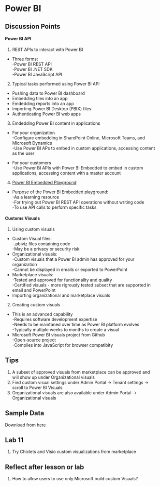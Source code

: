 # Power BI

## Discussion Points
#### Power BI API
1. REST APIs to interact with Power BI  
- Three forms:  
-Power BI REST API  
-Power BI .NET SDK  
-Power BI JavaScript API  

2. Typical tasks performed using Power BI API  
- Pushing data to Power BI dashboard  
- Embedding tiles into an app  
- Emdedding reports into an app  
- Importing Power BI Desktop (PBIX) files  
- Authenticating Power BI web apps  

3. Emdedding Power BI content in applications  
- For your organization  
-Configure embedding in SharePoint Online, Microsoft Teams, and Microsoft Dynamics  
-Use Power BI APs to embed in custom applications, accessing content as the user  

- For your customers  
-Use Power BI APIs with Power BI Embedded to embed in custom applications, accessing content with a master account  

4. [Power BI Embedded Playground](https://microsoft.github.io/PowerBI-JavaScript/demo/v2-demo/index.html)  
- Purpose of the Power BI Embedded playground:  
-As a learning resource  
-For trying out Power BI REST API operations without writing code  
-To use API calls to perform specific tasks

#### Customs Visuals
1. Using custom visuals
- Custom Visual files:  
-.pbiviz files containing code  
-May be a privacy or security risk
- Organizational visuals:  
-Custom visuals that a Power BI admin has approved for your organization  
-Cannot be displayed in emails or exported to PowerPoint  
- Marketplace visuals:  
-Tested and approved for functionality and quality  
-Certified visuals - more rigrously tested subset that are supported in email and PowerPoint  
- Importing organizational and marketplace visuals 

2. Creating custom visuals  
- This is an advanced capability  
-Requires software development expertise  
-Needs to be maintaned over time as Power BI platform evolves  
-Typically multiple weeks to months to create a visual  
- Microsoft Power BI visuals project from Github  
-Open-source project  
-Compiles into JavaScript for browser compatibity

## Tips
1. A subset of approved visuals from marketplace can be approved and will show up under Organizational visuals
2. Find custom visual settings under Admin Portal -> Tenant settings -> scroll to Power BI Visuals  
3. Organizational visuals are also available under Admin Portal -> Organizational visuals

## Sample Data
Download from [here](https://docs.microsoft.com/en-us/power-bi/create-reports/sample-datasets)

## Lab 11
1. Try Chiclets and Visio custom visualizations from marketplace

## Reflect after lesson or lab
1. How to allow users to use only Microsoft build custom Visuals?

